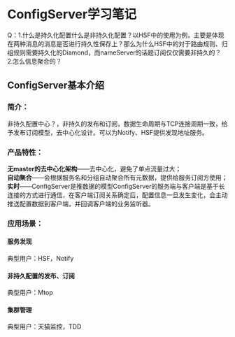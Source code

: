 # ConfigServer学习笔记

Q：1.什么是持久化配置什么是非持久化配置？以HSF中的使用为例，主要是体现在两种消息的消息是否进行持久性保存上？那么为什么HSF中的对于路由规则、归组规则需要持久化的Diamond，而nameServer的话题订阅仅仅需要非持久的？<br />2.怎么信息聚合的？<br />

<a name="eH4kJ"></a>
## ConfigServer基本介绍
<a name="0VH21"></a>
### 简介：
非持久配置中心？，非持久的发布和订阅，数据生命周期与TCP连接周期一致，给予发布订阅模型，去中心化设计。可以为Notify、HSF提供发现地址服务。
<a name="wohDX"></a>
### 产品特性：
**无master的去中心化架构**——去中心化，避免了单点流量过大；<br />**自动聚合**——会根据服务名和分组自动聚合所有元数据，提供给服务订阅方使用；<br />**实时**——ConfigServer是推数据的模型ConfigServer的服务端与客户端是基于长连接的方式进行通信，在客户端订阅关系确定后，配置信息一旦发生变化，会主动推送配置数据到客户端，并回调客户端的业务监听器。
<a name="KueVr"></a>
### 应用场景：
<a name="ee12u"></a>
#### 服务发现
典型用户：HSF，Notify
<a name="YpJn9"></a>
#### 非持久配置的发布、订阅
典型用户：Mtop
<a name="hkQku"></a>
#### 集群管理
典型用户：天猫监控，TDD
